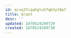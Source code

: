```yaml
---
id: qrvq37cqakglu5fqb3yt0p7
title: Grant
desc: ''
updated: 1670524200729
created: 1670524200730
---
```

